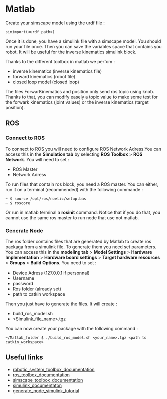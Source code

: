 # Matlab

Create your simscape model using the urdf file :

```console
simimport(<urdf_path>)
```

Once it is done, you have a simulink file with a simscape model. You should run your file once. Then you can save the variables space that contains you robot. It will be useful for the inverse kinematics simulink block.

Thanks to the different toolbox in matlab we perfom :

- inverse kinematics (inverse kinematics file)
- forward kinematics (robot file)
- closed loop model (closed loop)

The files ForwarKinematics and position only send ros topic using knob. Thanks to that, you can modify easely a topic value to make some test for the forwark kinematics (joint values) or the inverse kinematics (target position).

## ROS

### Connect to ROS

To connect to ROS you will need to configure ROS Network Adress.You can access this in the **Simulation tab** by selecting **ROS Toolbox** > **ROS Network**. You will need to set :

- ROS Master
- Network Adress

To run files that contain ros block, you need a ROS master. You can either, run it on a terminal (recommended) with the following commande :

```console
~ $ source /opt/ros/noetic/setup.bas
~ $ roscore 
```

Or run in matlab terminal a **rosinit** command. Notice that if you do that, you cannot use the same ros master to run node that use not matlab.

### Generate Node

The ros folder contains files that are generated by Matlab to create ros packaga from a simulink file. To generate them you need set parameters. You can access this in the **modeling tab** > **Model Settings** > **Hardware Implementation** > **Hardware board settings** > **Target hardware resources** > **Groups** > **Build Options**. You need to set :

- Device Adress (127.0.0.1 if personnal)
- Username
- password
- Ros folder (already set)
- path to catkin workspace

Then you just have to generate the files. It will create :

- build_ros_model.sh
- <Simulink_file_name>.tgz

You can now create your package with the following command :

```console
~/Matlab_folder $ ./build_ros_model.sh <your_name>.tgz <path to catkin_workspace>
```

## Useful links

- [robotic_system_toolbox_documentation](https://in.mathworks.com/help/robotics/index.html?s_tid=CRUX_lftnav)
- [ros_toolbox_documentation](https://in.mathworks.com/help/ros/index.html?s_tid=CRUX_lftnav)
- [simscape_toolbox_documentation](https://in.mathworks.com/help/simscape/index.html)
- [simulink_documentaton](https://in.mathworks.com/help/simulink/index.html?searchHighlight=simulink&s_tid=srchtitle_simulink_1)
- [generate_node_simulink_tutorial](https://in.mathworks.com/help/ros/ug/generate-a-standalone-ros-node-from-simulink.html)
